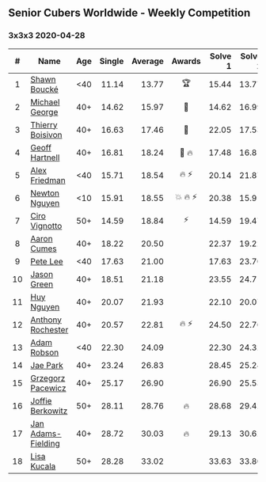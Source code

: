 ## Senior Cubers Worldwide - Weekly Competition
### 3x3x3 2020-04-28

| # | Name | Age | Single | Average | Awards | Solve 1 | Solve 2 | Solve 3 | Solve 4 | Solve 5 | Video |
| :--: | -- | :--: | --: | --: | :--: | --: | --: | --: | --: | --: | :-- |
| 1 | [Shawn Boucké](../../persons/shawn_boucke/333.md) | <40 | 11.14 | 13.77 | 🏆 | 15.44 | 13.77 | 17.58 | 11.14 | 12.10 | [Link](https://www.facebook.com/events/535188653858103/permalink/535472060496429/) |
| 2 | [Michael George](../../persons/michael_george/333.md) | 40+ | 14.62 | 15.97 | 🥇 | 14.62 | 16.99 | 16.20 | 26.34 | 14.72 | [Link](https://www.facebook.com/events/535188653858103/permalink/535317900511845/) |
| 3 | [Thierry Boisivon](../../persons/thierry_boisivon/333.md) | 40+ | 16.63 | 17.46 | 🥈 | 22.05 | 17.53 | 17.18 | 17.68 | 16.63 | [Link](https://www.facebook.com/events/535188653858103/permalink/536876093689359/) |
| 4 | [Geoff Hartnell](../../persons/geoff_hartnell/333.md) | 40+ | 16.81 | 18.24 | 🥉 🔥 | 17.48 | 16.81 | 17.95 | 24.42 | 19.31 | [Link](https://www.facebook.com/events/535188653858103/permalink/538266426883659/) |
| 5 | [Alex Friedman](../../persons/alex_friedman/333.md) | <40 | 15.71 | 18.54 | 🔥 ⚡ | 20.14 | 21.87 | 17.98 | 17.50 | 15.71 | [Link](https://www.facebook.com/events/535188653858103/permalink/538721276838174/) |
| 6 | [Newton Nguyen](../../persons/newton_nguyen/333.md) | <10 | 15.91 | 18.55 | 💥 🔥 ⚡ | 20.38 | 15.91 | 16.58 | 26.53 | 18.69 | [Link](https://www.facebook.com/events/535188653858103/permalink/535620563814912/) |
| 7 | [Ciro Vignotto](../../persons/ciro_vignotto/333.md) | 50+ | 14.59 | 18.84 | ⚡ | 14.59 | 19.47 | 18.31 | 18.83 | 19.39 | [Link](https://www.facebook.com/events/535188653858103/permalink/535791267131175/) |
| 8 | [Aaron Cumes](../../persons/aaron_cumes/333.md) | 40+ | 18.22 | 20.50 |  | 22.37 | 19.22 | 33.72 | 18.22 | 19.93 | [Link](https://www.facebook.com/events/535188653858103/permalink/535748163802152/) |
| 9 | [Pete Lee](../../persons/pete_lee/333.md) | <40 | 17.63 | 21.00 |  | 17.63 | 23.70 | 19.72 | 23.97 | 19.59 | [Link](https://www.facebook.com/events/535188653858103/permalink/537623786947923/) |
| 10 | [Jason Green](../../persons/jason_green/333.md) | 40+ | 18.51 | 21.18 |  | 23.55 | 24.71 | 18.63 | 21.37 | 18.51 | [Link](https://www.facebook.com/jasongreenbowler/videos/10163336818435425/) |
| 11 | [Huy Nguyen](../../persons/huy_nguyen/333.md) | 40+ | 20.07 | 21.93 |  | 22.10 | 20.07 | 23.98 | 21.60 | 22.09 | [Link](https://www.facebook.com/events/535188653858103/permalink/535620563814912/) |
| 12 | [Anthony Rochester](../../persons/anthony_rochester/333.md) | 40+ | 20.57 | 22.81 | 🔥 ⚡ | 24.50 | 22.76 | 25.14 | 21.19 | 20.57 | [Link](https://www.facebook.com/events/535188653858103/permalink/535216167188685/) |
| 13 | [Adam Robson](../../persons/adam_robson/333.md) | <40 | 22.30 | 24.09 |  | 22.30 | 24.32 | 25.29 | 35.30 | 22.65 | [Link](https://www.facebook.com/events/535188653858103/permalink/536943720349263/) |
| 14 | [Jae Park](../../persons/jae_park/333.md) | 40+ | 23.24 | 26.83 |  | 28.45 | 25.24 | 39.68 | 26.79 | 23.24 | [Link](https://www.facebook.com/events/535188653858103/permalink/538386903538278/) |
| 15 | [Grzegorz Pacewicz](../../persons/grzegorz_pacewicz/333.md) | 40+ | 25.17 | 26.90 |  | 26.90 | 25.53 | 28.27 | 25.17 | 34.35 | [Link](https://www.facebook.com/events/535188653858103/permalink/537945880249047/) |
| 16 | [Joffie Berkowitz](../../persons/joffie_berkowitz/333.md) | 50+ | 28.11 | 28.76 | 🔥 | 28.68 | 29.42 | 28.11 | 29.91 | 28.18 | [Link](https://www.facebook.com/events/535188653858103/permalink/538649213512047/) |
| 17 | [Jan Adams-Fielding](../../persons/jan_adams_fielding/333.md) | 40+ | 28.72 | 30.03 | 🔥 | 29.13 | 30.62 | 28.72 | 30.34 | 34.12 | [Link](https://www.facebook.com/events/535188653858103/permalink/538779506832351/) |
| 18 | [Lisa Kucala](../../persons/lisa_kucala/333.md) | 50+ | 28.28 | 33.02 |  | 33.63 | 33.80 | 34.39 | 28.28 | 31.62 | [Link](https://www.facebook.com/events/535188653858103/permalink/536102793766689/) |

<!-- Global site tag (gtag.js) - Google Analytics -->
<script async src="https://www.googletagmanager.com/gtag/js?id=UA-86348435-3"></script>
<script>window.dataLayer = window.dataLayer || []; function gtag() {dataLayer.push(arguments);} gtag('js', new Date()); gtag('config', 'UA-86348435-3');</script>
